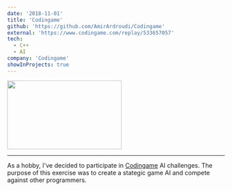 ```yaml
---
date: '2018-11-01'
title: 'Codingame'
github: 'https://github.com/AmirArdroudi/Codingame'
external: 'https://www.codingame.com/replay/533657057'
tech:
  - C++
  - AI
company: 'Codingame'
showInProjects: true
---
```


<img src="/images/codingame.png" width="265" height="160"></img>

---

As a hobby, I've decided to participate in [Codingame](https://www.codingame.com) AI challenges. The purpose of this exercise was to create a stategic game AI and compete against other programmers. 